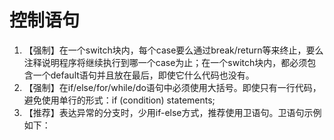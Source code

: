 # 控制语句

1. 【强制】在一个switch块内，每个case要么通过break/return等来终止，要么注释说明程序将继续执行到哪一个case为止；在一个switch块内，都必须包含一个default语句并且放在最后，即使它什么代码也没有。
2. 【强制】在if/else/for/while/do语句中必须使用大括号。即使只有一行代码，避免使用单行的形式：if (condition) statements;
3. 【推荐】表达异常的分支时，少用if-else方式，推荐使用卫语句。卫语句示例如下：